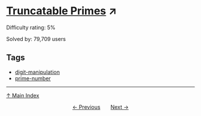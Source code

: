 # [Truncatable Primes](https://projecteuler.net/problem=37) ↗️

Difficulty rating: 5%

Solved by: 79,709 users
## Tags

- [digit-manipulation](../tags/digit-manipulation.md)
- [prime-number](../tags/prime-number.md)



---

[↑ Main Index](../README.md)


<div align=center><a href='36.md'>← Previous</a> &nbsp;&nbsp; &nbsp;&nbsp;  <a href='38.md'>Next →</a></div>
